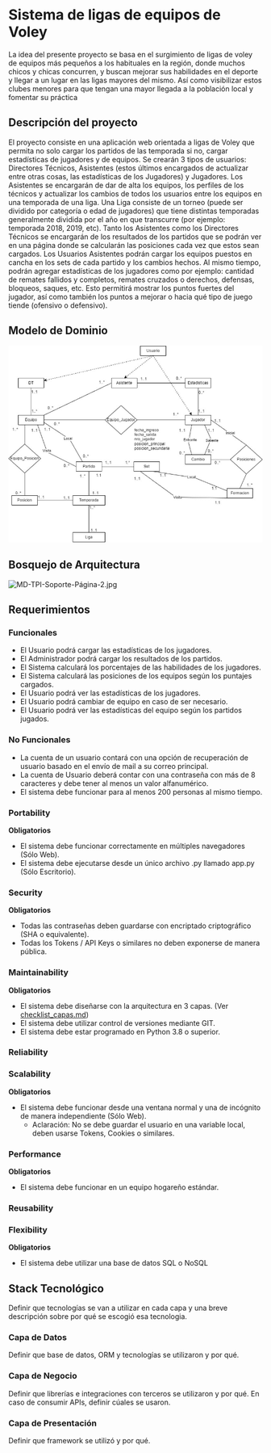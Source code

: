 # Sistema de ligas de equipos de Voley

La idea del presente proyecto se basa en el surgimiento de ligas de voley de equipos más pequeños
a los habituales en la región, donde muchos chicos y chicas concurren, y buscan mejorar sus
habilidades en el deporte y llegar a un lugar en las ligas mayores del mismo. Así como visibilizar
estos clubes menores para que tengan una mayor llegada a la población local y fomentar su
práctica

## Descripción del proyecto

El proyecto consiste en una aplicación web orientada a ligas de Voley que permita no solo
cargar los partidos de las temporada si no, cargar estadísticas de jugadores y de equipos.
Se crearán 3 tipos de usuarios: Directores Técnicos, Asistentes (estos
últimos encargados de actualizar entre otras cosas, las estadísticas de los Jugadores) y
Jugadores.
Los Asistentes se encargarán de dar de alta los equipos, los perfiles de los técnicos y
actualizar los cambios de todos los usuarios entre los equipos en una temporada de una
liga. Una Liga consiste de un torneo (puede ser dividido por categoría o edad de jugadores)
que tiene distintas temporadas generalmente dividida por el año en que transcurre (por
ejemplo: temporada 2018, 2019, etc).
Tanto los Asistentes como los Directores Técnicos se encargarán de los resultados de los partidos que se podrán ver en
una página donde se calcularán las posiciones cada vez que estos sean cargados.
Los Usuarios Asistentes podrán cargar los equipos puestos en cancha en los sets de cada
partido y los cambios hechos. Al mismo tiempo, podrán agregar
estadísticas de los jugadores como por ejemplo: cantidad de remates fallidos y completos,
remates cruzados o derechos, defensas, bloqueos, saques, etc. Esto permitirá mostrar los
puntos fuertes del jugador, así como también los puntos a mejorar o hacia qué tipo de juego
tiende (ofensivo o defensivo).

## Modelo de Dominio

![MD-TPI-Soporte.jpg](images%2FMD-TPI-Soporte.jpg)

## Bosquejo de Arquitectura

![MD-TPI-Soporte-Página-2.jpg](images%2FMD-TPI-Soporte-P%E1gina-2.jpg)

## Requerimientos

### Funcionales

- El Usuario podrá cargar las estadísticas de los jugadores.
- El Administrador podrá cargar los resultados de los partidos.
- El Sistema calculará los porcentajes de las habilidades de los jugadores.
- El Sistema calculará las posiciones de los equipos según los puntajes cargados.
- El Usuario podrá ver las estadísticas de los jugadores.
- El Usuario podrá cambiar de equipo en caso de ser necesario.
- El Usuario podrá ver las estadísticas del equipo según los partidos jugados.

### No Funcionales

- La cuenta de un usuario contará con una opción de recuperación de usuario basado en el envío de mail a su correo principal.
- La cuenta de Usuario deberá contar con una contraseña con más de 8 caracteres y debe tener al menos un valor alfanumérico.
- El sistema debe funcionar para al menos 200 personas al mismo tiempo.

### Portability

**Obligatorios**

- El sistema debe funcionar correctamente en múltiples navegadores (Sólo Web).
- El sistema debe ejecutarse desde un único archivo .py llamado app.py (Sólo Escritorio).

### Security

**Obligatorios**

- Todas las contraseñas deben guardarse con encriptado criptográfico (SHA o equivalente).
- Todas los Tokens / API Keys o similares no deben exponerse de manera pública.

### Maintainability

**Obligatorios**

- El sistema debe diseñarse con la arquitectura en 3 capas. (Ver [checklist_capas.md](checklist_capas.md))
- El sistema debe utilizar control de versiones mediante GIT.
- El sistema debe estar programado en Python 3.8 o superior.

### Reliability

### Scalability

**Obligatorios**

- El sistema debe funcionar desde una ventana normal y una de incógnito de manera independiente (Sólo Web).
  - Aclaración: No se debe guardar el usuario en una variable local, deben usarse Tokens, Cookies o similares.

### Performance

**Obligatorios**

- El sistema debe funcionar en un equipo hogareño estándar.

### Reusability

### Flexibility

**Obligatorios**

- El sistema debe utilizar una base de datos SQL o NoSQL

## Stack Tecnológico

Definir que tecnologías se van a utilizar en cada capa y una breve descripción sobre por qué se escogió esa tecnologia.

### Capa de Datos

Definir que base de datos, ORM y tecnologías se utilizaron y por qué.

### Capa de Negocio

Definir que librerías e integraciones con terceros se utilizaron y por qué. En caso de consumir APIs, definir cúales se usaron.

### Capa de Presentación

Definir que framework se utilizó y por qué.
